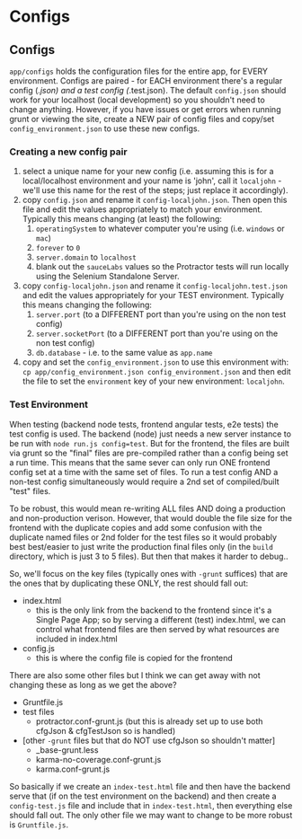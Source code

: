 # Configs

## Configs
`app/configs` holds the configuration files for the entire app, for EVERY environment. Configs are paired - for EACH environment there's a regular config (*.json) and a test config (*.test.json). The default `config.json` should work for your localhost (local development) so you shouldn't need to change anything. However, if you have issues or get errors when running grunt or viewing the site, create a NEW pair of config files and copy/set `config_environment.json` to use these new configs.

### Creating a new config pair

1. select a unique name for your new config (i.e. assuming this is for a local/localhost environment and your name is 'john', call it `localjohn` - we'll use this name for the rest of the steps; just replace it accordingly).
2. copy `config.json` and rename it `config-localjohn.json`. Then open this file and edit the values appropriately to match your environment. Typically this means changing (at least) the following:
	1. `operatingSystem` to whatever computer you're using (i.e. `windows` or `mac`)
	2. `forever` to `0`
	3. `server.domain` to `localhost`
	4. blank out the `sauceLabs` values so the Protractor tests will run locally using the Selenium Standalone Server.
3. copy `config-localjohn.json` and rename it `config-localjohn.test.json` and edit the values appropriately for your TEST environment. Typically this means changing the following:
	1. `server.port` (to a DIFFERENT port than you're using on the non test config)
	2. `server.socketPort` (to a DIFFERENT port than you're using on the non test config)
	3. `db.database` - i.e. to the same value as `app.name`
4. copy and set the `config_environment.json` to use this environment with: `cp app/config_environment.json config_environment.json` and then edit the file to set the `environment` key of your new environment: `localjohn`.


### Test Environment

When testing (backend node tests, frontend angular tests, e2e tests) the test config is used. The backend (node) just needs a new server instance to be run with `node run.js config=test`. But for the frontend, the files are built via grunt so the "final" files are pre-compiled rather than a config being set a run time. This means that the same sever can only run ONE frontend config set at a time with the same set of files. To run a test config AND a non-test config simultaneously would require a 2nd set of compiled/built "test" files.

To be robust, this would mean re-writing ALL files AND doing a production and non-production verison. However, that would double the file size for the frontend with the duplicate copies and add some confusion with the duplicate named files or 2nd folder for the test files so it would probably best best/easier to just write the production final files only (in the `build` directory, which is just 3 to 5 files). But then that makes it harder to debug..

So, we'll focus on the key files (typically ones with `-grunt` suffices) that are the ones that by duplicating these ONLY, the rest should fall out:
- index.html
	- this is the only link from the backend to the frontend since it's a Single Page App; so by serving a different (test) index.html, we can control what frontend files are then served by what resources are included in index.html
- config.js
	- this is where the config file is copied for the frontend
	
There are also some other files but I think we can get away with not changing these as long as we get the above?
- Gruntfile.js
- test files
	- protractor.conf-grunt.js (but this is already set up to use both cfgJson & cfgTestJson so is handled)
- [other `-grunt` files but that do NOT use cfgJson so shouldn't matter]
	- _base-grunt.less
	- karma-no-coverage.conf-grunt.js
	- karma.conf-grunt.js

So basically if we create an `index-test.html` file and then have the backend serve that (if on the test environment on the backend) and then create a `config-test.js` file and include that in `index-test.html`, then everything else should fall out. The only other file we may want to change to be more robust is `Gruntfile.js`.
